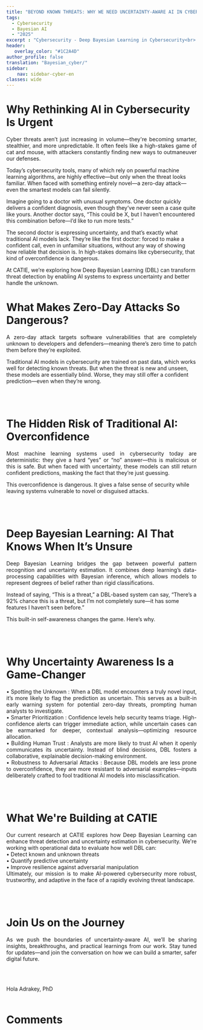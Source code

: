 ```yaml
---
title: "BEYOND KNOWN THREATS: WHY WE NEED UNCERTAINTY-AWARE AI IN CYBERSECURITY"
tags:
  - Cybersecurity
  - Bayesian AI
  - "2025"
excerpt : "Cybersecurity - Deep Bayesian Learning in Cybersecurity<br> - Difficulty: beginner"
header:
   overlay_color: "#1C2A4D"
author_profile: false
translation: "Bayesian_cyber/"
sidebar:
    nav: sidebar-cyber-en
classes: wide
---
```


# Why Rethinking AI in Cybersecurity Is Urgent
<p style="text-align:justify;">
Cyber threats aren’t just increasing in volume—they're becoming smarter, stealthier, and more unpredictable. It often feels like a high-stakes game of cat and mouse, with attackers constantly finding new ways to outmaneuver our defenses.<br>
  
Today’s cybersecurity tools, many of which rely on powerful machine learning algorithms, are highly effective—but only when the threat looks familiar. When faced with something entirely novel—a zero-day attack—even the smartest models can fail silently.<br>

Imagine going to a doctor with unusual symptoms. One doctor quickly delivers a confident diagnosis, even though they’ve never seen a case quite like yours. Another doctor says, “This could be X, but I haven’t encountered this combination before—I’d like to run more tests.”<br>

The second doctor is expressing uncertainty, and that’s exactly what traditional AI models lack. They’re like the first doctor: forced to make a confident call, even in unfamiliar situations, without any way of showing how reliable that decision is. In high-stakes domains like cybersecurity, that kind of overconfidence is dangerous.<br>

At CATIE, we’re exploring how Deep Bayesian Learning (DBL) can transform threat detection by enabling AI systems to express uncertainty and better handle the unknown.
<br> 
# What Makes Zero-Day Attacks So Dangerous?
<p style="text-align:justify;">
A zero-day attack targets software vulnerabilities that are completely unknown to developers and defenders—meaning there’s zero time to patch them before they’re exploited.<br>

Traditional AI models in cybersecurity are trained on past data, which works well for detecting known threats. But when the threat is new and unseen, these models are essentially blind. Worse, they may still offer a confident prediction—even when they’re wrong.
</p>
<br><br> 

# The Hidden Risk of Traditional AI: Overconfidence
<p style="text-align:justify;">
Most machine learning systems used in cybersecurity today are deterministic: they give a hard “yes” or “no” answer—this is malicious or this is safe. But when faced with uncertainty, these models can still return confident predictions, masking the fact that they’re just guessing.<br>

This overconfidence is dangerous. It gives a false sense of security while leaving systems vulnerable to novel or disguised attacks.
</p>
<br><br> 

# Deep Bayesian Learning: AI That Knows When It’s Unsure
<p style="text-align:justify;">
Deep Bayesian Learning bridges the gap between powerful pattern recognition and uncertainty estimation. It combines deep learning’s data-processing capabilities with Bayesian inference, which allows models to represent degrees of belief rather than rigid classifications.<br>

Instead of saying, “This is a threat,” a DBL-based system can say, “There’s a 92% chance this is a threat, but I’m not completely sure—it has some features I haven’t seen before.”<br>

This built-in self-awareness changes the game. Here’s why.
</p>
<br><br> 

# Why Uncertainty Awareness Is a Game-Changer
<p style="text-align:justify;">
•	Spotting the Unknown :  When a DBL model encounters a truly novel input, it’s more likely to flag the prediction as uncertain. This serves as a built-in early warning system for potential zero-day threats, prompting human analysts to investigate.<br>
•	Smarter Prioritization : Confidence levels help security teams triage. High-confidence alerts can trigger immediate action, while uncertain cases can be earmarked for deeper, contextual analysis—optimizing resource allocation.<br>
•	Building Human Trust : Analysts are more likely to trust AI when it openly communicates its uncertainty. Instead of blind decisions, DBL fosters a collaborative, explainable decision-making environment.<br>
•	Robustness to Adversarial Attacks : Because DBL models are less prone to overconfidence, they are more resistant to adversarial examples—inputs deliberately crafted to fool traditional AI models into misclassification.
</p>
<br><br> 

# What We're Building at CATIE
<p style="text-align:justify;">
Our current research at CATIE explores how Deep Bayesian Learning can enhance threat detection and uncertainty estimation in cybersecurity. We're working with operational data to evaluate how well DBL can:<br>
•	Detect known and unknown threats<br>
•	Quantify predictive uncertainty<br>
•	Improve resilience against adversarial manipulation<br>
Ultimately, our mission is to make AI-powered cybersecurity more robust, trustworthy, and adaptive in the face of a rapidly evolving threat landscape.
</p>
<br><br> 

# Join Us on the Journey
<p style="text-align:justify;">
As we push the boundaries of uncertainty-aware AI, we’ll be sharing insights, breakthroughs, and practical learnings from our work. Stay tuned for updates—and join the conversation on how we can build a smarter, safer digital future.
</p>
<br><br> 

Hola Adrakey, PhD
<br><br>


# Comments
<script src="https://utteranc.es/client.js"
        repo="catie-aq/blog-vaniila"
        issue-term="pathname"
        label="[Comments]"
        theme="github-dark"
        crossorigin="anonymous"
        async>
</script>
